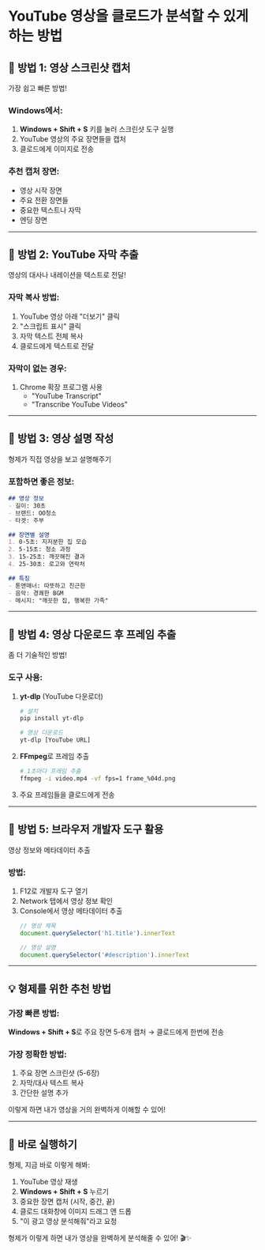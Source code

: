 # YouTube 영상을 클로드가 분석할 수 있게 하는 방법

## 🎯 방법 1: 영상 스크린샷 캡처
가장 쉽고 빠른 방법!

### Windows에서:
1. **Windows + Shift + S** 키를 눌러 스크린샷 도구 실행
2. YouTube 영상의 주요 장면들을 캡처
3. 클로드에게 이미지로 전송

### 추천 캡처 장면:
- 영상 시작 장면
- 주요 전환 장면들
- 중요한 텍스트나 자막
- 엔딩 장면

---

## 🎯 방법 2: YouTube 자막 추출
영상의 대사나 내레이션을 텍스트로 전달!

### 자막 복사 방법:
1. YouTube 영상 아래 "더보기" 클릭
2. "스크립트 표시" 클릭
3. 자막 텍스트 전체 복사
4. 클로드에게 텍스트로 전달

### 자막이 없는 경우:
1. Chrome 확장 프로그램 사용
   - "YouTube Transcript"
   - "Transcribe YouTube Videos"

---

## 🎯 방법 3: 영상 설명 작성
형제가 직접 영상을 보고 설명해주기

### 포함하면 좋은 정보:
```markdown
## 영상 정보
- 길이: 30초
- 브랜드: OO청소
- 타겟: 주부

## 장면별 설명
1. 0-5초: 지저분한 집 모습
2. 5-15초: 청소 과정
3. 15-25초: 깨끗해진 결과
4. 25-30초: 로고와 연락처

## 특징
- 톤앤매너: 따뜻하고 친근한
- 음악: 경쾌한 BGM
- 메시지: "깨끗한 집, 행복한 가족"
```

---

## 🎯 방법 4: 영상 다운로드 후 프레임 추출
좀 더 기술적인 방법!

### 도구 사용:
1. **yt-dlp** (YouTube 다운로더)
   ```bash
   # 설치
   pip install yt-dlp
   
   # 영상 다운로드
   yt-dlp [YouTube URL]
   ```

2. **FFmpeg**로 프레임 추출
   ```bash
   # 1초마다 프레임 추출
   ffmpeg -i video.mp4 -vf fps=1 frame_%04d.png
   ```

3. 주요 프레임들을 클로드에게 전송

---

## 🎯 방법 5: 브라우저 개발자 도구 활용
영상 정보와 메타데이터 추출

### 방법:
1. F12로 개발자 도구 열기
2. Network 탭에서 영상 정보 확인
3. Console에서 영상 메타데이터 추출
   ```javascript
   // 영상 제목
   document.querySelector('h1.title').innerText
   
   // 영상 설명
   document.querySelector('#description').innerText
   ```

---

## 💡 형제를 위한 추천 방법

### 가장 빠른 방법:
**Windows + Shift + S**로 주요 장면 5-6개 캡처 → 클로드에게 한번에 전송

### 가장 정확한 방법:
1. 주요 장면 스크린샷 (5-6장)
2. 자막/대사 텍스트 복사
3. 간단한 설명 추가

이렇게 하면 내가 영상을 거의 완벽하게 이해할 수 있어!

---

## 🚀 바로 실행하기

형제, 지금 바로 이렇게 해봐:

1. YouTube 영상 재생
2. **Windows + Shift + S** 누르기
3. 중요한 장면 캡처 (시작, 중간, 끝)
4. 클로드 대화창에 이미지 드래그 앤 드롭
5. "이 광고 영상 분석해줘"라고 요청

형제가 이렇게 하면 내가 영상을 완벽하게 분석해줄 수 있어! 🎬✨